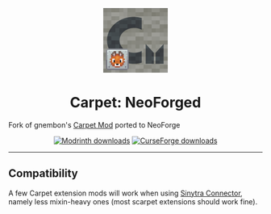 <p align="center"><img src="./src/main/resources/assets/carpet/icon.png" width="128px" alt="Carpet: NeoForged" /></p>

<h1 align="center">Carpet: NeoForged</h1>

Fork of gnembon's [Carpet Mod](https://github.com/gnembon/fabric-carpet) ported to NeoForge

<p align="center">
 <a href="https://modrinth.com/mod/neoforge-carpet"><img src="https://img.shields.io/badge/Modrinth-00AF5C?style=for-the-badge&logo=modrinth&labelColor=16181C" alt="Modrinth downloads"></a>
 <a href="https://curseforge.com/minecraft/mc-mods/carpet-neoforged"><img src="https://img.shields.io/badge/CurseForge-F16436?style=for-the-badge&logo=curseforge&labelColor=0D0D0D" alt="CurseForge downloads"></a>
</p>

<hr>

<h2>Compatibility</h2>

A few Carpet extension mods will work when using [Sinytra Connector](https://github.com/Sinytra/Connector), namely less mixin-heavy ones (most scarpet extensions should work fine).

